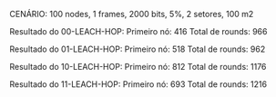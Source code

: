 CENÁRIO: 100 nodes, 1 frames, 2000 bits, 5%, 2 setores, 100 m2

Resultado do 00-LEACH-HOP:
Primeiro nó: 416
Total de rounds: 966

Resultado do 01-LEACH-HOP:
Primeiro nó: 518
Total de rounds: 962

Resultado do 10-LEACH-HOP:
Primeiro nó: 812
Total de rounds: 1176

Resultado do 11-LEACH-HOP:
Primeiro nó: 693
Total de rounds: 1216
